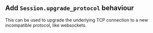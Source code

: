 ## Add `Session.upgrade_protocol` behaviour

This can be used to upgrade the underlying TCP connection to a new incompatible protocol, like websockets.
